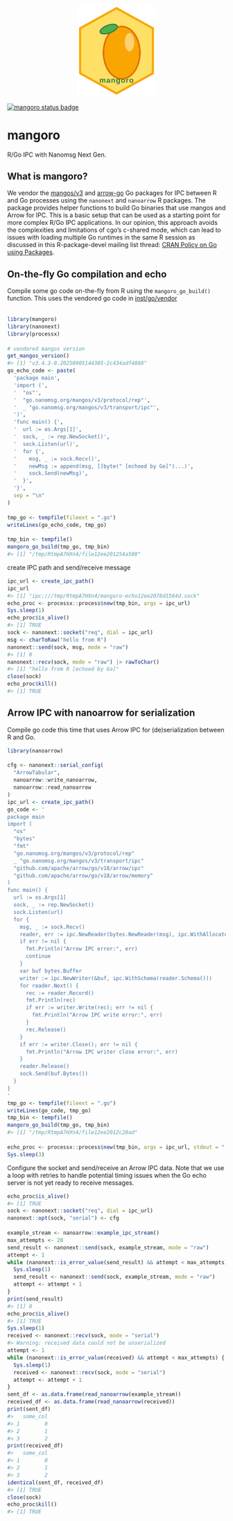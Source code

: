 
<p align="center">
<img src="inst/docs/logo.svg" alt="mangoro hexsticker" width="180"/>
</p>

[![mangoro status
badge](https://sounkou-bioinfo.r-universe.dev/mangoro/badges/version)](https://sounkou-bioinfo.r-universe.dev/mangoro)

# mangoro

R/Go IPC with Nanomsg Next Gen.

## What is mangoro?

We vendor the [mangos/v3](https://github.com/nanomsg/mangos) and
[arrow-go](https://github.com/apache/arrow-go) Go packages for IPC
between R and Go processes using the `nanonext` and `nanoarrow` R
packages. The package provides helper functions to build Go binaries
that use mangos and Arrow for IPC. This is a basic setup that can be
used as a starting point for more complex R/Go IPC applications. In our
opinion, this approach avoids the complexities and limitations of cgo’s
c-shared mode, which can lead to issues with loading multiple Go
runtimes in the same R session as discussed in this R-package-devel
mailing list thread: [CRAN Policy on Go using
Packages](https://hypatia.math.ethz.ch/pipermail/r-package-devel/2025q4/012067.html).

## On-the-fly Go compilation and echo

Compile some go code on-the-fly from R using the `mangoro_go_build()`
function. This uses the vendored go code in
[inst/go/vendor](inst/go/vendor)

``` r

library(mangoro)
library(nanonext)
library(processx)

# vendored mangos version
get_mangos_version()
#> [1] "v3.4.3-0.20250905144305-2c434adf4860"
go_echo_code <- paste(
  'package main',
  'import (',
  '  "os"',
  '  "go.nanomsg.org/mangos/v3/protocol/rep"',
  '  _ "go.nanomsg.org/mangos/v3/transport/ipc"',
  ')',
  'func main() {',
  '  url := os.Args[1]',
  '  sock, _ := rep.NewSocket()',
  '  sock.Listen(url)',
  '  for {',
  '    msg, _ := sock.Recv()',
  '    newMsg := append(msg, []byte(" [echoed by Go]")...)',
  '    sock.Send(newMsg)',
  '  }',
  '}',
  sep = "\n"
)

tmp_go <- tempfile(fileext = ".go")
writeLines(go_echo_code, tmp_go)

tmp_bin <- tempfile()
mangoro_go_build(tmp_go, tmp_bin)
#> [1] "/tmp/RtmpA7HXn4/file12ee201254a508"
```

create IPC path and send/receive message

``` r
ipc_url <- create_ipc_path()
ipc_url
#> [1] "ipc:///tmp/RtmpA7HXn4/mangoro-echo12ee2078d1564d.sock"
echo_proc <- processx::process$new(tmp_bin, args = ipc_url)
Sys.sleep(1)
echo_proc$is_alive()
#> [1] TRUE
sock <- nanonext::socket("req", dial = ipc_url)
msg <- charToRaw("hello from R")
nanonext::send(sock, msg, mode = "raw")
#> [1] 0
nanonext::recv(sock, mode = "raw") |> rawToChar()
#> [1] "hello from R [echoed by Go]"
close(sock)
echo_proc$kill()
#> [1] TRUE
```

## Arrow IPC with nanoarrow for serialization

Compile go code this time that uses Arrow IPC for (de)serialization
between R and Go.

``` r
library(nanoarrow)

cfg <- nanonext::serial_config(
  "ArrowTabular",
  nanoarrow::write_nanoarrow,
  nanoarrow::read_nanoarrow
)
ipc_url <- create_ipc_path()
go_code <- '
package main
import (
  "os"
  "bytes"
  "fmt"
  "go.nanomsg.org/mangos/v3/protocol/rep"
  _ "go.nanomsg.org/mangos/v3/transport/ipc"
  "github.com/apache/arrow/go/v18/arrow/ipc"
  "github.com/apache/arrow/go/v18/arrow/memory"
)
func main() {
  url := os.Args[1]
  sock, _ := rep.NewSocket()
  sock.Listen(url)
  for {
    msg, _ := sock.Recv()
    reader, err := ipc.NewReader(bytes.NewReader(msg), ipc.WithAllocator(memory.DefaultAllocator))
    if err != nil {
      fmt.Println("Arrow IPC error:", err)
      continue
    }
    var buf bytes.Buffer
    writer := ipc.NewWriter(&buf, ipc.WithSchema(reader.Schema()))
    for reader.Next() {
      rec := reader.Record()
      fmt.Println(rec)
      if err := writer.Write(rec); err != nil {
        fmt.Println("Arrow IPC write error:", err)
      }
      rec.Release()
    }
    if err := writer.Close(); err != nil {
      fmt.Println("Arrow IPC writer close error:", err)
    }
    reader.Release()
    sock.Send(buf.Bytes())
  }
}
'
tmp_go <- tempfile(fileext = ".go")
writeLines(go_code, tmp_go)
tmp_bin <- tempfile()
mangoro_go_build(tmp_go, tmp_bin)
#> [1] "/tmp/RtmpA7HXn4/file12ee2012c20ad"

echo_proc <- processx::process$new(tmp_bin, args = ipc_url, stdout = "|", stderr = "|"  )
Sys.sleep(3)
```

Configure the socket and send/receive an Arrow IPC data. Note that we
use a loop with retries to handle potential timing issues when the Go
echo server is not yet ready to receive messages.

``` r
echo_proc$is_alive()
#> [1] TRUE
sock <- nanonext::socket("req", dial = ipc_url)
nanonext::opt(sock, "serial") <- cfg

example_stream <- nanoarrow::example_ipc_stream()
max_attempts <- 20
send_result <- nanonext::send(sock, example_stream, mode = "raw")
attempt <- 1
while (nanonext::is_error_value(send_result) && attempt < max_attempts) {
  Sys.sleep(1)
  send_result <- nanonext::send(sock, example_stream, mode = "raw")
  attempt <- attempt + 1
}
print(send_result)
#> [1] 0
echo_proc$is_alive()
#> [1] TRUE
Sys.sleep(1)
received <- nanonext::recv(sock, mode = "serial")
#> Warning: received data could not be unserialized
attempt <- 1
while (nanonext::is_error_value(received) && attempt < max_attempts) {
  Sys.sleep(1)
  received <- nanonext::recv(sock, mode = "serial")
  attempt <- attempt + 1
}
sent_df <- as.data.frame(read_nanoarrow(example_stream))
received_df <- as.data.frame(read_nanoarrow(received))
print(sent_df)
#>   some_col
#> 1        0
#> 2        1
#> 3        2
print(received_df)
#>   some_col
#> 1        0
#> 2        1
#> 3        2
identical(sent_df, received_df)
#> [1] TRUE
close(sock)
echo_proc$kill()
#> [1] TRUE
```

